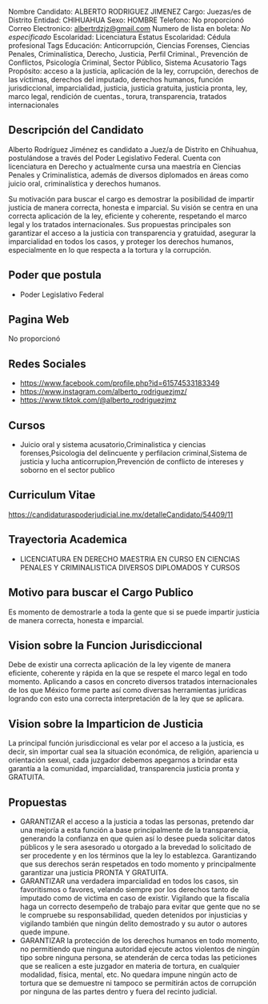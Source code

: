 Nombre Candidato: ALBERTO RODRIGUEZ JIMENEZ
Cargo: Juezas/es de Distrito
Entidad: CHIHUAHUA
Sexo: HOMBRE
Telefono: No proporcionó
Correo Electronico: albertrdzjz@gmail.com
Numero de lista en boleta: *No especificado*
Escolaridad: Licenciatura
Estatus Escolaridad: Cédula profesional
Tags Educación: Anticorrupción, Ciencias Forenses, Ciencias Penales, Criminalística, Derecho, Justicia, Perfil Criminal., Prevención de Conflictos, Psicología Criminal, Sector Público, Sistema Acusatorio
Tags Propósito: acceso a la justicia, aplicación de la ley, corrupción, derechos de las víctimas, derechos del imputado, derechos humanos, función jurisdiccional, imparcialidad, justicia, justicia gratuita, justicia pronta, ley, marco legal, rendición de cuentas., torura, transparencia, tratados internacionales


## Descripción del Candidato 

Alberto Rodríguez Jiménez es candidato a Juez/a de Distrito en Chihuahua, postulándose a través del Poder Legislativo Federal. Cuenta con licenciatura en Derecho y actualmente cursa una maestría en Ciencias Penales y Criminalística, además de diversos diplomados en áreas como juicio oral, criminalística y derechos humanos.

Su motivación para buscar el cargo es demostrar la posibilidad de impartir justicia de manera correcta, honesta e imparcial. Su visión se centra en una correcta aplicación de la ley, eficiente y coherente, respetando el marco legal y los tratados internacionales. Sus propuestas principales son garantizar el acceso a la justicia con transparencia y gratuidad, asegurar la imparcialidad en todos los casos, y proteger los derechos humanos, especialmente en lo que respecta a la tortura y la corrupción.


## Poder que postula

- Poder Legislativo Federal


## Pagina Web

No proporcionó


## Redes Sociales

- https://www.facebook.com/profile.php?id=61574533183349
- https://www.instagram.com/alberto_rodriguezjmz/
- https://www.tiktok.com/@alberto_rodriguezjmz


## Cursos

- Juicio oral y sistema acusatorio,Criminalistica y ciencias forenses,Psicologia del delincuente y perfilacion criminal,Sistema de justicia y lucha anticorrupion,Prevención de conflicto de intereses y soborno en el sector publico


## Curriculum Vitae

https://candidaturaspoderjudicial.ine.mx/detalleCandidato/54409/11


## Trayectoria Academica

- LICENCIATURA EN DERECHO MAESTRIA EN CURSO EN CIENCIAS PENALES Y CRIMINALISTICA DIVERSOS DIPLOMADOS Y CURSOS


## Motivo para buscar el Cargo Publico

Es momento de demostrarle a toda la gente que si se puede impartir justicia de manera correcta, honesta e imparcial.


## Vision sobre la Funcion Jurisdiccional

Debe de existir una correcta aplicación de la ley vigente de manera eficiente, coherente y rápida en la que se respete el marco legal en todo momento. Aplicando a casos en concreto diversos tratados internacionales de los que México forme parte así como diversas herramientas jurídicas logrando con esto una correcta interpretación de la ley que se aplicara.


## Vision sobre la Imparticion de Justicia

La principal función jurisdiccional es velar por el acceso a la justicia, es decir, sin importar cual sea la situación económica, de religión, apariencia u orientación sexual, cada juzgador debemos apegarnos a brindar esta garantía a la comunidad, imparcialidad, transparencia justicia pronta y GRATUITA.


## Propuestas

- GARANTIZAR el acceso a la justicia a todas las personas, pretendo dar una mejoría a esta función a base principalmente de la transparencia, generando la confianza en que quien así lo desee pueda solicitar datos públicos y le sera asesorado u otorgado a la brevedad lo solicitado de ser procedente y en los términos que la ley lo establezca. Garantizando que sus derechos serán respetados en todo momento y principalmente garantizar una justicia PRONTA Y GRATUITA.
- GARANTIZAR una verdadera imparcialidad en todos los casos, sin favoritismos o favores, velando siempre por los derechos tanto de imputado como de victima en caso de existir. Vigilando que la fiscalía haga un correcto desempeño de trabajo para evitar que gente que no se le compruebe su responsabilidad, queden detenidos por injusticias y vigilando también que ningún delito demostrado y su autor o autores quede impune.
- GARANTIZAR la protección de los derechos humanos en todo momento, no permitiendo que ninguna autoridad ejecute actos violentos de ningún tipo sobre ninguna persona, se atenderán de cerca todas las peticiones que se realicen a este juzgador en materia de tortura, en cualquier modalidad, física, mental, etc. No quedara impune ningún acto de tortura que se demuestre ni tampoco se permitirán actos de corrupción por ninguna de las partes dentro y fuera del recinto judicial.

